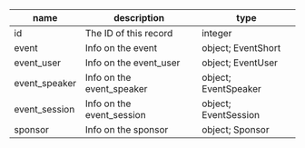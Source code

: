| name          | description               | type                 |
|---------------|---------------------------|----------------------|
| id            | The ID of this record     | integer              |
| event         | Info on the event         | object; EventShort   |
| event_user    | Info on the event_user    | object; EventUser    |
| event_speaker | Info on the event_speaker | object; EventSpeaker |
| event_session | Info on the event_session | object; EventSession |
| sponsor       | Info on the sponsor       | object; Sponsor      |
